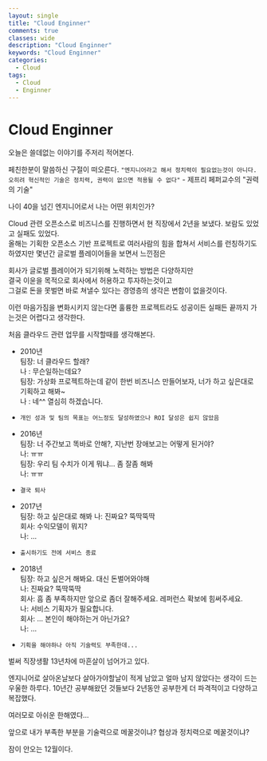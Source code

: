 ```yaml
---
layout: single
title: "Cloud Enginner"
comments: true
classes: wide
description: "Cloud Enginner"
keywords: "Cloud Enginner"
categories:
  - Cloud
tags:
  - Cloud
  - Enginner
---
```


# Cloud Enginner

오늘은 쓸데없는 이야기를 주저리 적어본다. 

페친한분이 말씀하신 구절이 떠오른다.
`"엔지니어라고 해서 정치력이 필요없는것이 아니다. 오히려 혁신적인 기술은 정치력, 권력이 없으면 적용될 수 없다"` - 제프리 페퍼교수의 "권력의 기술"

나이 40을 넘긴 엔지니어로서 나는 어떤 위치인가?

Cloud 관련 오픈소스로 비즈니스를 진행하면서 현 직장에서 2년을 보냈다.
보람도 있었고 실패도 있었다.  
올해는 기획한 오픈소스 기반 프로젝트로 여러사람의 힘을 합쳐서 서비스를 런칭하기도 하였지만 몇년간 글로벌 플레이어들을 보면서 느낀점은  

회사가 글로벌 플레이어가 되기위해 노력하는 방법은 다양하지만  
결국 이윤을 목적으로 회사에서 허용하고 투자하는것이고  
그걸로 돈을 못벌면 바로 쳐낼수 있다는 경영층의 생각은 변함이 없을것이다. 

이런 마음가짐을 변화시키지 않는다면 훌륭한 프로젝트라도 성공이든 실패든 끝까지 가는것은 어렵다고 생각한다. 

처음 클라우드 관련 업무를 시작할때를 생각해본다.

* 2010년  
팀장: 너 클라우드 할래?  
나 : 무슨일하는데요?  
팀장: 가상화 프로젝트하는데 같이 한번 비즈니스 만들어보자, 너가 하고 싶은대로 기획하고 해봐~  
나 : 네^^ 열심히 하겠습니다.  

* `개인 성과 및 팀의 목표는 어느정도 달성하였으나 ROI 달성은 쉽지 않았음`

* 2016년  
팀장: 너 주간보고 똑바로 안해?, 지난번 장애보고는 어떻게 된거야?  
나: ㅠㅠ  
팀장: 우리 팀 수치가 이게 뭐냐... 좀 잘좀 해봐  
나: ㅠㅠ  
  
* `결국 퇴사`
  
* 2017년  
팀장: 하고 싶은대로 해봐
나: 진짜요? 뚝딱뚝딱  
회사: 수익모델이 뭐지?  
나: ...  

* `출시하기도 전에 서비스 종료`

* 2018년  
팀장: 하고 싶은거 해봐요. 대신 돈벌어와야해  
나: 진짜요? 뚝딱뚝딱  
회사: 흠 좀 부족하지만 앞으로 좀더 잘해주세요. 레퍼런스 확보에 힘써주세요.  
나: 서비스 기획자가 필요합니다.  
회사: ... 본인이 해야하는거 아닌가요?  
나: ...  
  
* `기획을 해야하나 아직 기술력도 부족한데...`  

벌써 직장생활 13년차에 마흔살이 넘어가고 있다. 

엔지니어로 살아온날보다 살아가야할날이 적게 남았고 얼마 남지 않았다는 생각이 드는 우울한 하루다. 
10년간 공부해왔던 것들보다 2년동안 공부한게 더 파격적이고 다양하고 복잡했다.

여러모로 아쉬운 한해였다...

앞으로 내가 부족한 부분을 기술력으로 메꿀것이냐? 협상과 정치력으로 메꿀것이냐?

잠이 안오는 12월이다.
